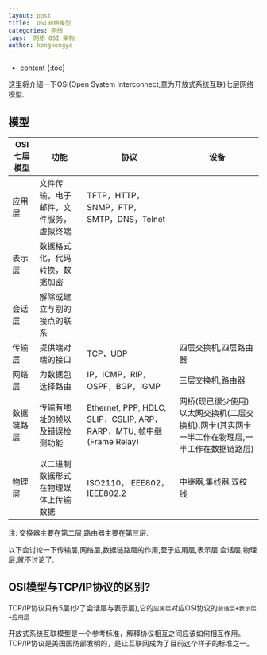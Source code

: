 ```yaml
---
layout: post
title:  OSI网络模型
categories: 网络
tags:  网络 OSI 架构
author: kongkongye
---
```


* content
{:toc}

这里将介绍一下OSI(Open System Interconnect,意为开放式系统互联)七层网络模型.




## 模型

OSI七层模型 | 功能 | 协议 | 设备
---- | --- | --- | ---
应用层 | 文件传输，电子邮件，文件服务，虚拟终端 | TFTP，HTTP，SNMP，FTP，SMTP，DNS，Telnet |
表示层 | 数据格式化，代码转换，数据加密 | |
会话层 | 解除或建立与别的接点的联系 |  |
传输层 | 提供端对端的接口 | TCP，UDP | 四层交换机,四层路由器
网络层 | 为数据包选择路由 | IP，ICMP，RIP，OSPF，BGP，IGMP | 三层交换机,路由器
数据链路层 | 传输有地址的帧以及错误检测功能 | Ethernet, PPP, HDLC, SLIP，CSLIP, ARP，RARP，MTU, 帧中继(Frame Relay) | 网桥(现已很少使用),以太网交换机(二层交换机),网卡(其实网卡一半工作在物理层,一半工作在数据链路层)
物理层 | 以二进制数据形式在物理媒体上传输数据 | ISO2110，IEEE802，IEEE802.2 | 中继器,集线器,双绞线

注: 交换器主要在第二层,路由器主要在第三层.

以下会讨论一下传输层,网络层,数据链路层的作用,至于应用层,表示层,会话层,物理层,就不讨论了.

## OSI模型与TCP/IP协议的区别?
TCP/IP协议只有5层(少了会话层与表示层),它的`应用层`对应OSI协议的`会话层+表示层+应用层`

开放式系统互联模型是一个参考标准，解释协议相互之间应该如何相互作用。
TCP/IP协议是美国国防部发明的，是让互联网成为了目前这个样子的标准之一。
